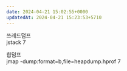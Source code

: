 ```yaml
---
date: 2024-04-21 15:02:55+0000
updatedAt: 2024-04-21 15:23:53+5710
---
```

쓰레드덤프  
jstack 7

힙덤프  
jmap -dump:format=b,file=heapdump.hprof 7